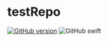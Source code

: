 # testRepo

[![GitHub version](https://img.shields.io/badge/version-1.1-brightgreen)](https://github.com/anubhavece/testRepo)
![GitHub swift](https://img.shields.io/badge/swift-4|4.2|5-brightgreen)

